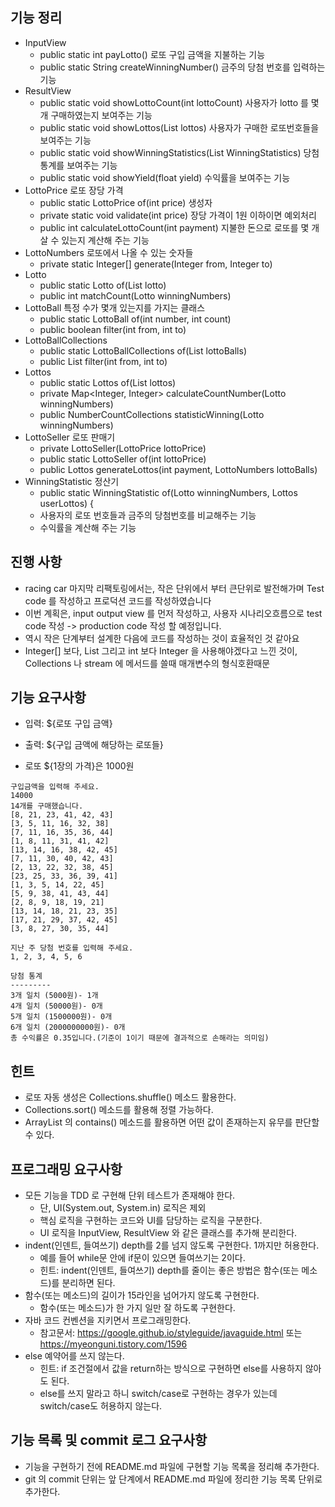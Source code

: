 ## 기능 정리
- InputView
    - public static int payLotto() 로또 구입 금액을 지불하는 기능
    - public static String createWinningNumber() 금주의 당첨 번호를 입력하는 기능
- ResultView
    - public static void showLottoCount(int lottoCount) 사용자가 lotto 를 몇개 구매하였는지 보여주는 기능
    - public static void showLottos(List<Lotto> lottos) 사용자가 구매한 로또번호들을 보여주는 기능 
    - public static void showWinningStatistics(List<WinningStatistic> WinningStatistics) 당첨 통계를 보여주는 기능
    - public static void showYield(float yield) 수익률을 보여주는 기능
- LottoPrice 로또 장당 가격
    - public static LottoPrice of(int price) 생성자
    - private static void validate(int price) 장당 가격이 1원 이하이면 예외처리
    - public int calculateLottoCount(int payment) 지불한 돈으로 로또를 몇 개 살 수 있는지 계산해 주는 기능
- LottoNumbers 로또에서 나올 수 있는 숫자들
    - private static Integer[] generate(Integer from, Integer to)
- Lotto 
    - public static Lotto of(List<Integer> lotto)
    - public int matchCount(Lotto winningNumbers)
- LottoBall 특정 수가 몇개 있는지를 가지는 클래스
    - public static LottoBall of(int number, int count)
    - public boolean filter(int from, int to)
- LottoBallCollections
    - public static LottoBallCollections of(List<NumberCount> lottoBalls)
    - public List<NumberCount> filter(int from, int to)
- Lottos
    - public static Lottos of(List<Lotto> lottos)
    - private Map<Integer, Integer> calculateCountNumber(Lotto winningNumbers) 
    - public NumberCountCollections statisticWinning(Lotto winningNumbers) 
- LottoSeller 로또 판매기 
    - private LottoSeller(LottoPrice lottoPrice)
    - public static LottoSeller of(int lottoPrice)
    - public Lottos generateLottos(int payment, LottoNumbers lottoBalls)
- WinningStatistic 정산기
    - public static WinningStatistic of(Lotto winningNumbers, Lottos userLottos) {
    - 사용자의 로또 번호들과 금주의 당첨번호를 비교해주는 기능
    - 수익률을 계산해 주는 기능

## 진행 사항
- racing car 마지막 리팩토링에서는, 작은 단위에서 부터 큰단위로 발전해가며 Test code 를 작성하고 프로덕션 코드를 작성하였습니다
- 이번 계획은, input output view 를 먼저 작성하고, 사용자 시나리오흐름으로 test code 작성 -> production code 작성 할 예정입니다.
- 역시 작은 단계부터 설계한 다음에 코드를 작성하는 것이 효율적인 것 같아요
- Integer[] 보다, List<Integer> 그리고 int 보다 Integer 을 사용해야겠다고 느낀 것이, Collections 나 stream 에 메서드를 쓸때 매개변수의 형식호환때문

    
## 기능 요구사항
- 입력: ${로또 구입 금액} 
- 출력: ${구입 금액에 해당하는 로또들}

- 로또 ${1장의 가격}은 1000원

```
구입금액을 입력해 주세요.
14000
14개를 구매했습니다.
[8, 21, 23, 41, 42, 43]
[3, 5, 11, 16, 32, 38]
[7, 11, 16, 35, 36, 44]
[1, 8, 11, 31, 41, 42]
[13, 14, 16, 38, 42, 45]
[7, 11, 30, 40, 42, 43]
[2, 13, 22, 32, 38, 45]
[23, 25, 33, 36, 39, 41]
[1, 3, 5, 14, 22, 45]
[5, 9, 38, 41, 43, 44]
[2, 8, 9, 18, 19, 21]
[13, 14, 18, 21, 23, 35]
[17, 21, 29, 37, 42, 45]
[3, 8, 27, 30, 35, 44]

지난 주 당첨 번호를 입력해 주세요.
1, 2, 3, 4, 5, 6

당첨 통계
---------
3개 일치 (5000원)- 1개
4개 일치 (50000원)- 0개
5개 일치 (1500000원)- 0개
6개 일치 (2000000000원)- 0개
총 수익률은 0.35입니다.(기준이 1이기 때문에 결과적으로 손해라는 의미임)
```

## 힌트
- 로또 자동 생성은 Collections.shuffle() 메소드 활용한다.
- Collections.sort() 메소드를 활용해 정렬 가능하다.
- ArrayList 의 contains() 메소드를 활용하면 어떤 값이 존재하는지 유무를 판단할 수 있다.

## 프로그래밍 요구사항
- 모든 기능을 TDD 로 구현해 단위 테스트가 존재해야 한다. 
    - 단, UI(System.out, System.in) 로직은 제외
    - 핵심 로직을 구현하는 코드와 UI를 담당하는 로직을 구분한다.
    - UI 로직을 InputView, ResultView 와 같은 클래스를 추가해 분리한다.
- indent(인덴트, 들여쓰기) depth를 2를 넘지 않도록 구현한다. 1까지만 허용한다.
    - 예를 들어 while문 안에 if문이 있으면 들여쓰기는 2이다.
    - 힌트: indent(인덴트, 들여쓰기) depth를 줄이는 좋은 방법은 함수(또는 메소드)를 분리하면 된다.
- 함수(또는 메소드)의 길이가 15라인을 넘어가지 않도록 구현한다.
    - 함수(또는 메소드)가 한 가지 일만 잘 하도록 구현한다.
- 자바 코드 컨벤션을 지키면서 프로그래밍한다.
    - 참고문서: https://google.github.io/styleguide/javaguide.html 또는 https://myeonguni.tistory.com/1596
- else 예약어를 쓰지 않는다.
    - 힌트: if 조건절에서 값을 return하는 방식으로 구현하면 else를 사용하지 않아도 된다.
    - else를 쓰지 말라고 하니 switch/case로 구현하는 경우가 있는데 switch/case도 허용하지 않는다.
    
## 기능 목록 및 commit 로그 요구사항
- 기능을 구현하기 전에 README.md 파일에 구현할 기능 목록을 정리해 추가한다.
- git 의 commit 단위는 앞 단계에서 README.md 파일에 정리한 기능 목록 단위로 추가한다.
